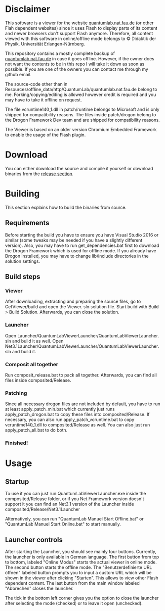 # Disclaimer

This software is a viewer for the website <a href="quantumlab.nat.fau.de">quantumlab.nat.fau.de</a> (or other Flah dependent websites) since it uses Flash to display parts of its content and newer browsers don't support Flash anymore. Therefore, all content viewed with this software in online/offline mode belongs to © Didaktik der Physik, Universität Erlangen-Nürnberg.

This repository contains a mostly complete backup of <a href="quantumlab.nat.fau.de">quantumlab.nat.fau.de</a> in case it goes offline. However, if the owner does not want the contents to be in this repo I will take it down as soon as possible. If you are one of the owners you can contact me through my github email.

The source-code other than in Resources/offline_data/http/QuantumLab/quantumlab.nat.fau.de belong to me. Forking/copying/editing is allowed however credit is required and you may have to take it offline on request.

The file vcruntime140_1.dll in patch/runtime belongs to Microsoft and is only shipped for compatibility reasons.
The files inside patch/drogon belong to the Drogon Framework Dev team and are shipped for compatibility reasons.

The Viewer is based on an older version Chromium Embedded Framework to enable the usage of the Flash plugin.

# Download
You can either download the source and compile it yourself or download binaries from the <a href="">release section</a>.

# Building
This section explains how to build the binaries from source.

## Requirements
Before starting the build you have to ensure you have Visual Studio 2016 or similar (some tweaks may be needed if you have a slightly different version). Also, you may have to run get_dependencies.bat first to download the Drogon Framework which is used for offline mode. If you already have Drogon installed, you may have to change lib/include directories in the solution settings.

## Build steps

### Viewer
After downloading, extracting and preparing the source files, go to CefViewer/build and open the Viewer. sln solution file. Start build with Build > Build Solution. Afterwards, you can close the solution.

### Launcher
Open Launcher/QuantumLabViewerLauncher/QuantumLabViewerLauncher. sln and build it as well.
Open Net3.1Launcher/QuantumLabViewerLauncher/QuantumLabViewerLauncher. sln and build it.

### Composit all together
Run composit_release.bat to pack all together. Afterwards, you can find all files inside composited/Release.

### Patching
Since all necessary drogon files are not included by default, you have to run at least apply_patch_min.bat which currently just runs apply_patch_drogon.bat to copy these files into composited/Release. If necessary, you can also run apply_patch_vcruntime.bat to copy vcruntime140_1.dll to composited/Release as well. You can also just run apply_patch_all.bat to do both.

### Finished!

# Usage

## Startup
To use it you can just run QuantumLabViewerLauncher.exe inside the composited/Release folder, or if you Net Framework version doesn't support it you can find an Net3.1 version of the Launcher inside composited/Release/Net3.1Launcher

Alternatively, you can run "QuantumLab Manuel Start Offline.bat" or "QuantumLab Manuel Start Online.bat" to start manually.

## Launcher controls
After starting the Launcher, you should see mainly four buttons. Currently, the launcher is only available in German language. The first button from top to bottom, labeled "Online Modus" starts the actual viewer in online mode. The second button starts the offline mode. The "Benutzerdefinierte URL öffnen" labeled button prompts you to input a custom URL which will be shown in the viewer after clicking "Starten". This allows to view other Flash dependent content. The last button from the main window labeled "Abbrechen" closes the launcher.

The tick in the bottom left corner gives you the option to close the launcher after selecting the mode (checked) or to leave it open (unchecked).